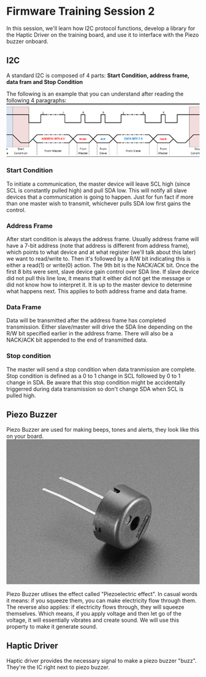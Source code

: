 # Firmware Training Session 2
In this session, we'll learn how I2C protocol functions, develop a 
library for the Haptic Driver on the training board, and use it to interface
 with the Piezo buzzer onboard.

## I2C
A standard I2C is composed of 4 parts: **Start Condition, address frame, data fram and Stop Condition**

The following is an example that you can understand after reading the following 4 paragraphs:
![Sample I2C](images/i2c.png)

### Start Condition
To initiate a communication, the master device will leave SCL high (since SCL is constantly pulled high) and pull SDA low. This will notify all slave devices that a communication is going to happen. 
Just for fun fact if more than one master wish to transmit, whichever pulls SDA low first gains the control.

### Address Frame
After start condition is always the address frame. Usually address frame will have a 7-bit address (note that address is different from address frame), which points to what device and at what register (we'll talk about this later) we want to read/write to. Then it's followed by a R/W bit indicating this is either a read(1) or write(0) action. 
The 9th bit is the NACK/ACK bit. Once the first 8 bits were sent, slave device gain control over SDA line. If slave device did not pull this line low, it means that it either did not get the message or did not know how to interpret it. It is up to the master device to determine what happens next. This applies to both address frame and data frame. 

### Data Frame
Data will be transmitted after the address frame has completed transmission. Either slave/master will drive the SDA line depending on the R/W bit specified earlier in the address frame. There will also be a NACK/ACK bit appended to the end of transmitted data.

### Stop condition
The master will send a stop condition when data tranmission are complete. Stop condition is defined as a 0 to 1 change in SCL followed by 0 to 1 change in SDA. Be aware that this stop condition might be accidentally triggerred during data transmission so don't change SDA when SCL is pulled high.

## Piezo Buzzer
Piezo Buzzer are used for making beeps, tones and alerts, they look like this on your board.
![Piezo Buzzer](images/ps1240.jpg)

Piezo Buzzer utlises the effect called "Piezoelectric effect". In casual words it means: if you squeeze them, you can make electricity flow through them. The reverse also applies: if electricity flows through, they will squeeze themselves.
Which means, if you apply voltage and then let go of the voltage, it will essentially vibrates and create sound. 
We will use this property to make it generate sound.

## Haptic Driver
Haptic driver provides the necessary signal to make a piezo buzzer "buzz". They're the IC right next to piezo buzzer. 
